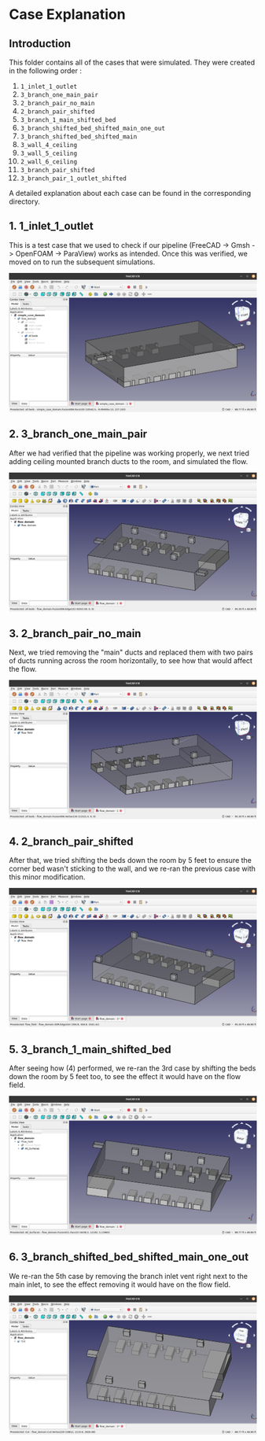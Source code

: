 # **Case Explanation**

## **Introduction**

This folder contains all of the cases that were simulated. They were created in the following order :

1. `1_inlet_1_outlet`
2. `3_branch_one_main_pair`
3. `2_branch_pair_no_main`
4. `2_branch_pair_shifted`
5. `3_branch_1_main_shifted_bed`
6. `3_branch_shifted_bed_shifted_main_one_out`
7. `3_branch_shifted_bed_shifted_main`
8. `3_wall_4_ceiling`
9. `3_wall_5_ceiling`
10. `2_wall_6_ceiling`
11. `3_branch_pair_shifted`
12. `3_branch_pair_1_outlet_shifted`

A detailed explanation about each case can be found in the corresponding directory.

## **1. 1_inlet_1_outlet**

This is a test case that we used to check if our pipeline (FreeCAD -> Gmsh -> OpenFOAM -> ParaView) works as intended. Once this was verified, we moved on to run the subsequent simulations.

<img src = "1_inlet_1_outlet.png">

## **2. 3_branch_one_main_pair**

After we had verified that the pipeline was working properly, we next tried adding ceiling mounted branch ducts to the room, and simulated the flow.

<img src = "3_branch_one_main_pair.png">

## **3. 2_branch_pair_no_main**

Next, we tried removing the "main" ducts and replaced them with two pairs of ducts running across the room horizontally, to see how that would affect the flow.

<img src = "2_branch_pair_no_main.png">

## **4. 2_branch_pair_shifted**

After that, we tried shifting the beds down the room by 5 feet to ensure the corner bed wasn't sticking to the wall, and we re-ran the previous case with this minor modification.

<img src = "2_branch_pair_shifted.png">

## **5. 3_branch_1_main_shifted_bed**

After seeing how (4) performed, we re-ran the 3rd case by shifting the beds down the room by 5 feet too, to see the effect it would have on the flow field.

<img src = "3_branch_1_main_shifted_bed.png">

## **6. 3_branch_shifted_bed_shifted_main_one_out**

We re-ran the 5th case by removing the branch inlet vent right next to the main inlet, to see the effect removing it would have on the flow field.

<img src = "3_branch_shifted_bed_shifted_main_one_out.png">
